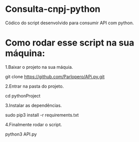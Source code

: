 # Consulta-cnpj-python
Códico do script desenvolvido para consumir API com python.
# Como rodar esse script na sua máquina:
1.Baixar o projeto na sua máquia.

git clone https://github.com/Parlopero/APi.py.git

2.Entrar na pasta do projeto.

cd pythonProject

3.Instalar as dependências.

sudo pip3 install -r requirements.txt

4.Finalmente rodar o script.

python3 API.py

